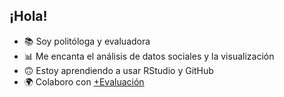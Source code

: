 ## ¡Hola!

- 📚 Soy politóloga y evaluadora
- 📊 Me encanta el análisis de datos sociales y la visualización
- 🙃 Estoy aprendiendo a usar RStudio y GitHub
- 🌍 Colaboro con [+Evaluación](https://masevaluacion.com)
